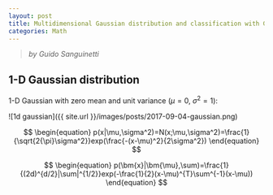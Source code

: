 ```yaml
---
layout: post
title: Multidimensional Gaussian distribution and classification with Gaussians
categories: Math
---
```


> *by Guido Sanguinetti*

## 1-D Gaussian distribution
1-D Gaussian with zero mean and unit variance ($\mu = 0$, $\sigma^2 = 1$):

![1d gaussian]({{ site.url }}/images/posts/2017-09-04-gaussian.png)

$$
\begin{equation}
p(x|\mu,\sigma^2)=N(x;\mu,\sigma^2)=\frac{1}{\sqrt{2{\pi}\sigma^2}}exp(\frac{-(x-\mu)^2}{2\sigma^2})
\end{equation}
$$

$$
\begin{equation}
p(\bm{x}|\bm{\mu},\sum)=\frac{1}{(2d)^{d/2}|\sum|^{1/2}}exp(-\frac{1}{2}(x-\mu)^{T}\sum^{-1}(x-\mu))
\end{equation}
$$